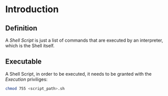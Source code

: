 # Introduction
## Definition
A *Shell Script* is just a list of commands that are executed by an interpreter, which is the Shell itself.

## Executable
A Shell Script, in order to be executed, it needs to be granted with the *Execution* priviliges:
```bash
chmod 755 <script_path>.sh
```